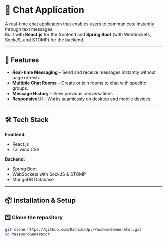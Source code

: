 # 💬 Chat Application

A real-time chat application that enables users to communicate instantly through text messages.  
Built with **React.js** for the frontend and **Spring Boot** (with WebSockets, SockJS, and STOMP) for the backend.

---

## 🚀 Features
- **Real-time Messaging** – Send and receive messages instantly without page refresh.
- **Multiple Chat Rooms** – Create or join rooms to chat with specific groups.
- **Message History** – View previous conversations.
- **Responsive UI** – Works seamlessly on desktop and mobile devices.

---

## 🛠 Tech Stack
**Frontend:**
- React.js
- Tailwind CSS


**Backend:**
- Spring Boot
- WebSockets with SockJS & STOMP
- MongoDB Database

---

## 📦 Installation & Setup

### 1️⃣ Clone the repository
```bash
git clone https://github.com/RadhikaUpl/PasswordGenerator.git
cd PasswordGenerator
